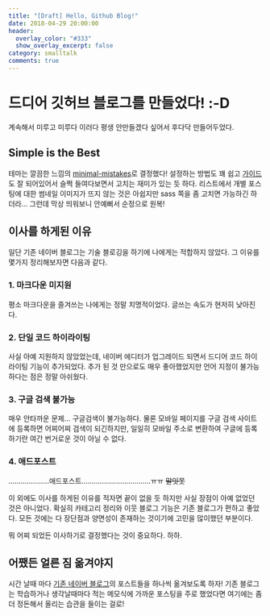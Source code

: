 ```yaml
---
title: "[Draft] Hello, Github Blog!"
date: 2018-04-29 20:00:00
header:
  overlay_color: "#333"
  show_overlay_excerpt: false
category: smalltalk
comments: true
---
```


# 드디어 깃허브 블로그를 만들었다! :-D

계속해서 미루고 미루다 이러다 평생 안만들겠다 싶어서 후다닥 만들어두었다.

## Simple is the Best
테마는 깔끔한 느낌의 [minimal-mistakes](https://github.com/mmistakes/minimal-mistakes)로 결정했다!
설정하는 방법도 꽤 쉽고 [가이드](https://mmistakes.github.io/minimal-mistakes/docs/quick-start-guide)도 잘 되어있어서 슬쩍 들여다보면서 고치는 재미가 있는 듯 하다.
리스트에서 개별 포스팅에 대한 썸네일 이미지가 뜨지 않는 것은 아쉽지만 sass 쪽을 좀 고치면 가능하긴 하더라... 그런데 막상 띄워보니 안예뻐서 순정으로 원복!

## 이사를 하게된 이유
일단 기존 네이버 블로그는 기술 블로깅을 하기에 나에게는 적합하지 않았다. 그 이유를 몇가지 정리해보자면 다음과 같다.

### 1. 마크다운 미지원
평소 마크다운을 즐겨쓰는 나에게는 정말 치명적이었다. 글쓰는 속도가 현저히 낮아진다.

### 2. 단일 코드 하이라이팅
사실 아예 지원하지 않았었는데, 네이버 에디터가 업그레이드 되면서 드디어 코드 하이라이팅 기능이 추가되었다. 추가 된 것 만으로도 매우 좋아했었지만 언어 지정이 불가능하다는 점은 정말 아쉬웠다. 

### 3. 구글 검색 불가능
매우 안타까운 문제... 구글검색이 불가능하다. 물론 모바일 페이지를 구글 검색 사이트에 등록하면 어찌어찌 검색이 되긴하지만, 일일히 모바일 주소로 변환하여 구글에 등록하기란 여간 번거로운 것이 아닐 수 없다.

### 4. 애드포스트
....................애드포스트..................................ㅠㅠ ~~말잇못~~

이 외에도 이사를 하게된 이유를 적자면 끝이 없을 듯 하지만 사실 장점이 아예 없었던 것은 아니었다.
확실히 카테고리 정리와 이웃 블로그 기능은 기존 블로그가 편하고 좋았다. 
모든 것에는 다 장단점과 양면성이 존재하는 것이기에 고민을 많이했던 부분이다.

뭐 어찌 되었든 이사하기로 결정했다는 것이 중요하다. 하하.

## 어쨌든 얼른 짐 옮겨야지
시간 날때 마다 [기존 네이버 블로그](https://syung1104.blog.me)의 포스트들을 하나씩 옮겨보도록 하자!
기존 블로그는 학습하거나 생각날때마다 적는 메모식에 가까운 포스팅을 주로 했었다면 여기에는 좀 더 정돈해서 올리는 습관을 들이는 걸로!
